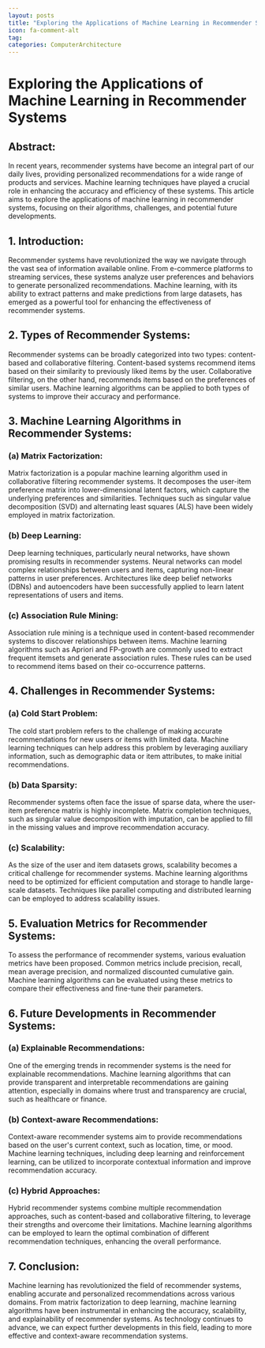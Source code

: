```yaml
---
layout: posts
title: "Exploring the Applications of Machine Learning in Recommender Systems"
icon: fa-comment-alt
tag:      
categories: ComputerArchitecture
---
```



# Exploring the Applications of Machine Learning in Recommender Systems

## Abstract:
In recent years, recommender systems have become an integral part of our daily lives, providing personalized recommendations for a wide range of products and services. Machine learning techniques have played a crucial role in enhancing the accuracy and efficiency of these systems. This article aims to explore the applications of machine learning in recommender systems, focusing on their algorithms, challenges, and potential future developments.

## 1. Introduction:
Recommender systems have revolutionized the way we navigate through the vast sea of information available online. From e-commerce platforms to streaming services, these systems analyze user preferences and behaviors to generate personalized recommendations. Machine learning, with its ability to extract patterns and make predictions from large datasets, has emerged as a powerful tool for enhancing the effectiveness of recommender systems.

## 2. Types of Recommender Systems:
Recommender systems can be broadly categorized into two types: content-based and collaborative filtering. Content-based systems recommend items based on their similarity to previously liked items by the user. Collaborative filtering, on the other hand, recommends items based on the preferences of similar users. Machine learning algorithms can be applied to both types of systems to improve their accuracy and performance.

## 3. Machine Learning Algorithms in Recommender Systems:
### (a) Matrix Factorization:
Matrix factorization is a popular machine learning algorithm used in collaborative filtering recommender systems. It decomposes the user-item preference matrix into lower-dimensional latent factors, which capture the underlying preferences and similarities. Techniques such as singular value decomposition (SVD) and alternating least squares (ALS) have been widely employed in matrix factorization.

### (b) Deep Learning:
Deep learning techniques, particularly neural networks, have shown promising results in recommender systems. Neural networks can model complex relationships between users and items, capturing non-linear patterns in user preferences. Architectures like deep belief networks (DBNs) and autoencoders have been successfully applied to learn latent representations of users and items.

### (c) Association Rule Mining:
Association rule mining is a technique used in content-based recommender systems to discover relationships between items. Machine learning algorithms such as Apriori and FP-growth are commonly used to extract frequent itemsets and generate association rules. These rules can be used to recommend items based on their co-occurrence patterns.

## 4. Challenges in Recommender Systems:
### (a) Cold Start Problem:
The cold start problem refers to the challenge of making accurate recommendations for new users or items with limited data. Machine learning techniques can help address this problem by leveraging auxiliary information, such as demographic data or item attributes, to make initial recommendations.

### (b) Data Sparsity:
Recommender systems often face the issue of sparse data, where the user-item preference matrix is highly incomplete. Matrix completion techniques, such as singular value decomposition with imputation, can be applied to fill in the missing values and improve recommendation accuracy.

### (c) Scalability:
As the size of the user and item datasets grows, scalability becomes a critical challenge for recommender systems. Machine learning algorithms need to be optimized for efficient computation and storage to handle large-scale datasets. Techniques like parallel computing and distributed learning can be employed to address scalability issues.

## 5. Evaluation Metrics for Recommender Systems:
To assess the performance of recommender systems, various evaluation metrics have been proposed. Common metrics include precision, recall, mean average precision, and normalized discounted cumulative gain. Machine learning algorithms can be evaluated using these metrics to compare their effectiveness and fine-tune their parameters.

## 6. Future Developments in Recommender Systems:
### (a) Explainable Recommendations:
One of the emerging trends in recommender systems is the need for explainable recommendations. Machine learning algorithms that can provide transparent and interpretable recommendations are gaining attention, especially in domains where trust and transparency are crucial, such as healthcare or finance.

### (b) Context-aware Recommendations:
Context-aware recommender systems aim to provide recommendations based on the user's current context, such as location, time, or mood. Machine learning techniques, including deep learning and reinforcement learning, can be utilized to incorporate contextual information and improve recommendation accuracy.

### (c) Hybrid Approaches:
Hybrid recommender systems combine multiple recommendation approaches, such as content-based and collaborative filtering, to leverage their strengths and overcome their limitations. Machine learning algorithms can be employed to learn the optimal combination of different recommendation techniques, enhancing the overall performance.

## 7. Conclusion:
Machine learning has revolutionized the field of recommender systems, enabling accurate and personalized recommendations across various domains. From matrix factorization to deep learning, machine learning algorithms have been instrumental in enhancing the accuracy, scalability, and explainability of recommender systems. As technology continues to advance, we can expect further developments in this field, leading to more effective and context-aware recommendation systems.